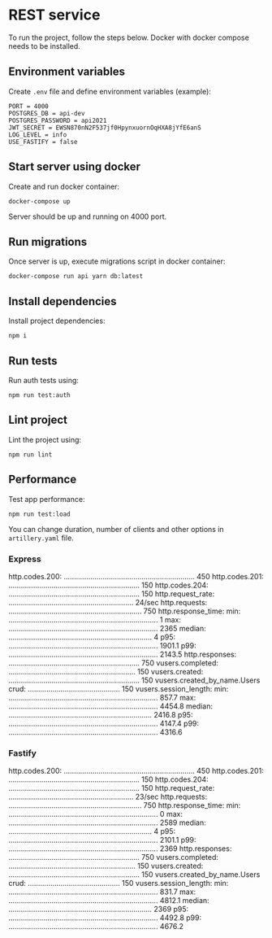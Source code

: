 # REST service

To run the project, follow the steps below. Docker with docker compose needs to be installed.

## Environment variables

Create `.env` file and define environment variables (example):

```env
PORT = 4000
POSTGRES_DB = api-dev
POSTGRES_PASSWORD = api2021
JWT_SECRET = EWSN870nN2F537jf0HpynxuornOqHXA8jYfE6anS
LOG_LEVEL = info
USE_FASTIFY = false
```

## Start server using docker

Create and run docker container:

```console
docker-compose up
```

Server should be up and running on 4000 port.

## Run migrations

Once server is up, execute migrations script in docker container:

```console
docker-compose run api yarn db:latest
```

## Install dependencies

Install project dependencies:

```console
npm i
```

## Run tests

Run auth tests using:

```console
npm run test:auth
```

## Lint project

Lint the project using:

```console
npm run lint
```

## Performance

Test app performance:

```console
npm run test:load
```

You can change duration, number of clients and other options in `artillery.yaml` file.

### Express

http.codes.200: ................................................................ 450
http.codes.201: ................................................................ 150
http.codes.204: ................................................................ 150
http.request_rate: ............................................................. 24/sec
http.requests: ................................................................. 750
http.response_time:
  min: ......................................................................... 1
  max: ......................................................................... 2365
  median: ...................................................................... 4
  p95: ......................................................................... 1901.1
  p99: ......................................................................... 2143.5
http.responses: ................................................................ 750
vusers.completed: .............................................................. 150
vusers.created: ................................................................ 150
vusers.created_by_name.Users crud: ............................................. 150
vusers.session_length:
  min: ......................................................................... 857.7
  max: ......................................................................... 4454.8
  median: ...................................................................... 2416.8
  p95: ......................................................................... 4147.4
  p99: ......................................................................... 4316.6

### Fastify

http.codes.200: ................................................................ 450
http.codes.201: ................................................................ 150
http.codes.204: ................................................................ 150
http.request_rate: ............................................................. 23/sec
http.requests: ................................................................. 750
http.response_time:
  min: ......................................................................... 0
  max: ......................................................................... 2589
  median: ...................................................................... 4
  p95: ......................................................................... 2101.1
  p99: ......................................................................... 2369
http.responses: ................................................................ 750
vusers.completed: .............................................................. 150
vusers.created: ................................................................ 150
vusers.created_by_name.Users crud: ............................................. 150
vusers.session_length:
  min: ......................................................................... 831.7
  max: ......................................................................... 4812.1
  median: ...................................................................... 2369
  p95: ......................................................................... 4492.8
  p99: ......................................................................... 4676.2
